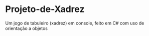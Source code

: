 # Projeto-de-Xadrez
Um jogo de tabuleiro (xadrez) em console, feito em C# com uso de orientação a objetos
